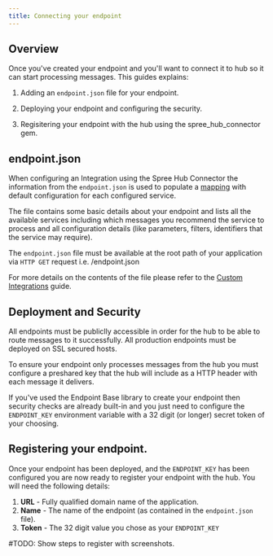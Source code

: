 ```yaml
---
title: Connecting your endpoint
---
```


## Overview

Once you've created your endpoint and you'll want to connect it to hub so it can start processing messages. This guides explains:

1. Adding an `endpoint.json` file for your endpoint.

2. Deploying your endpoint and configuring the security.

3. Regisitering your endpoint with the hub using the spree_hub_connector gem.


## endpoint.json

When configuring an Integration using the Spree Hub Connector the information from the `endpoint.json` is used to populate a [mapping](/integration/mapping_basics.html) with default configuration for each configured service.

The file contains some basic details about your endpoint and lists all the available services including which messages you recommend the service to process and all configuration details (like parameters, filters, identifiers that the service may require).

The `endpoint.json` file must be available at the root path of your application via `HTTP GET` request i.e. /endpoint.json

For more details on the contents of the file please refer to the [Custom Integrations](/integration/custom_integrations.html) guide.

## Deployment and Security

All endpoints must be publiclly accessible in order for the hub to be able to route messages to it successfully. All production endpoints must be deployed on SSL secured hosts.

To ensure your endpoint only processes messages from the hub you must configure a preshared key that the hub will include as a HTTP header with each message it delivers.

If you've used the Endpoint Base library to create your endpoint then security checks are already built-in and you just need to configure the `ENDPOINT_KEY` environment variable with a 32 digit (or longer) secret token of your choosing.

## Registering your endpoint.

Once your endpoint has been deployed, and the `ENDPOINT_KEY` has been configured you are now ready to register your endpoint with the hub. You will need the following details:

1. **URL** - Fully qualified domain name of the application.
2. **Name** - The name of the endpoint (as contained in the `endpoint.json` file).
3. **Token** - The 32 digit value you chose as your `ENDPOINT_KEY`

#TODO: Show steps to register with screenshots.
